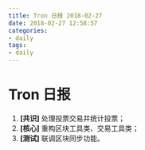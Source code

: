```yaml
---
title: Tron 日报 2018-02-27
date: 2018-02-27 12:58:57
categories:
- daily
tags:
- daily
---
```


# Tron 日报


1. **[共识]** 处理投票交易并统计投票；
2. **[核心]** 重构区块工具类、交易工具类；
3. **[测试]** 联调区块同步功能。
